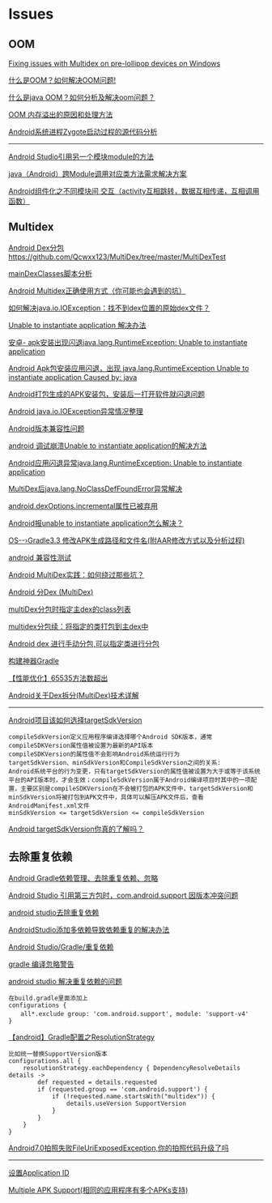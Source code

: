 Issues
===

OOM
---
[Fixing issues with Multidex on pre-lollipop devices on Windows](https://www.jimbobbennett.io/fixing-issues-with-multidex-on-pre-lollipop-devices-on-windows/)  

[什么是OOM？如何解决OOM问题!](https://www.jianshu.com/p/41ffbf31b20c)  

[什么是java OOM？如何分析及解决oom问题？](https://www.cnblogs.com/ThinkVenus/p/6805495.html)  

[OOM 内存溢出的原因和处理方法](https://blog.csdn.net/dakaniu/article/details/80747754)  

[Android系统进程Zygote启动过程的源代码分析](https://blog.csdn.net/luoshengyang/article/details/6768304)  


--------

[Android Studio引用另一个模块module的方法](https://blog.csdn.net/lyf970419/article/details/80762821)  

[java（Android）跨Module调用对应类方法需求解决方案](https://blog.csdn.net/sunlit_6/article/details/80942137)  

[Android组件化之不同模块间 交互（activity互相跳转，数据互相传递，互相调用函数）](https://blog.csdn.net/gaolei1201/article/details/77601027)  




Multidex
---

[Android Dex分包](https://www.jianshu.com/p/e96f345e822f)  
https://github.com/Qcwxx123/MultiDex/tree/master/MultiDexTest  

[mainDexClasses脚本分析](http://coolpers.github.io/multidex/maindexclasses/2015/04/23/mainDexClasses%E8%84%9A%E6%9C%AC%E5%88%86%E6%9E%90.html)  

[Android Multidex正确使用方式（你可能也会遇到的坑）](https://www.jianshu.com/p/78f2e2d9484a)  


[如何解决java.io.IOException：找不到dex位置的原始dex文件？](https://cloud.tencent.com/developer/ask/192762)  

[Unable to instantiate application 解决办法](https://blog.csdn.net/adobe2000/article/details/78262960)  

[安卓- apk安装出现闪退java.lang.RuntimeException: Unable to instantiate application](https://blog.csdn.net/daxue_haha/article/details/76919120)  

[Android Apk包安装应用闪退，出现 java.lang.RuntimeException Unable to instantiate application Caused by: java](https://blog.csdn.net/wjr1949/article/details/80493051)  


[Android打包生成的APK安装包，安装后一打开软件就闪退问题](https://blog.csdn.net/rabbit_ding0810/article/details/78260374)  

[Android java.io.IOException异常情况整理](https://blog.csdn.net/zhufuing/article/details/38312441)  

[Android版本兼容性问题](https://blog.csdn.net/calvin_zhou/article/details/78466800)  

[android 调试崩溃Unable to instantiate application的解决方法](https://www.2cto.com/kf/201803/725461.html)  

[Android应用闪退异常java.lang.RuntimeException: Unable to instantiate application](https://blog.csdn.net/lijueqing/article/details/80854823)  

[MultiDex后java.lang.NoClassDefFoundError异常解决](https://blog.csdn.net/m00123456789/article/details/60767351)  

[android.dexOptions.incremental属性已被弃用](https://www.jianshu.com/p/da861a89ade7)  

[Android报unable to instantiate application怎么解决？](https://www.aliyun.com/jiaocheng/53238.html)  

[OS--›Gradle3.3 修改APK生成路径和文件名(附AAR修改方式以及分析过程)](https://blog.csdn.net/angcyo/article/details/78357512)  

[android 兼容性测试](https://www.testin.cn/account/login.htm)  

[Android MultiDex实践：如何绕过那些坑？](https://blog.csdn.net/richie0006/article/details/51103976)  

[Android 分Dex (MultiDex)](https://www.cnblogs.com/wingyip/p/4496028.html)  

[multiDex分包时指定主dex的class列表](https://www.cnblogs.com/zzq-include/p/6370500.html)  

[multidex分包续：将指定的类打包到主dex中](https://blog.csdn.net/qq_24451593/article/details/79554372)  

[Android dex 进行手动分包,可以指定类进行分包](https://blog.csdn.net/zcv5and/article/details/78413684)  



[构建神器Gradle](http://jiajixin.cn/2015/08/07/gradle-android/)  

[【性能优化】65535方法数超出](https://blog.csdn.net/www1575066083/article/details/80938378)  


[Android关于Dex拆分(MultiDex)技术详解](https://blog.csdn.net/tan6458/article/details/54315037)  




---------------------

[Android项目该如何选择targetSdkVersion](https://blog.csdn.net/zhangjin12312/article/details/78211328)  
~~~
compileSdkVersion定义应用程序编译选择哪个Android SDK版本，通常compileSDKVersion属性值被设置为最新的API版本
compileSDKVersion的属性值不会影响Android系统运行行为
targetSdkVersion、minSdkVersion和CompileSdkVersion之间的关系:
Android系统平台的行为变更，只有targetSdkVersion的属性值被设置为大于或等于该系统平台的API版本时，才会生效；compileSdkVersion属于Android编译项目时其中的一项配置，主要区别是compileSDKVersion在不会被打包的APK文件中，targetSdkVersion和minSdkVersion将被打包到APK文件中，具体可以解压APK文件后，查看AndroidManifest.xml文件
minSdkVersion <= targetSdkVersion <= compileSdkVersion
~~~

[Android targetSdkVersion你真的了解吗？](https://blog.csdn.net/qq_23062979/article/details/81294550)  

去除重复依赖
---

[Android Gradle依赖管理、去除重复依赖、忽略](https://blog.csdn.net/wapchief/article/details/84974219)  

[Android Studio 引用第三方包时，com.android.support 因版本冲突问题](https://blog.csdn.net/qq_34983989/article/details/82746642)  

[android studio去除重复依赖](https://www.csdn.net/gather_20/MtTakg2sOTg0MC1ibG9n.html)  

[AndroidStudio添加多依赖导致依赖重复的解决办法](https://blog.csdn.net/zhang721677/article/details/79752433)  

[Android Studio/Gradle/重复依赖](https://blog.csdn.net/u014587769/article/details/71214973)  

[gradle 编译忽略警告](https://blog.csdn.net/dounine/article/details/64129415)  

[android studio 解决重复依赖的问题](https://blog.csdn.net/xzp297988064/article/details/70708434)  
~~~
在build.gradle里面添加上
configurations {
　　all*.exclude group: 'com.android.support', module: 'support-v4'
}
~~~

[【android】Gradle配置之ResolutionStrategy](https://www.jianshu.com/p/0a60a78648bf)  
~~~
比如统一替换SupportVersion版本
configurations.all {
    resolutionStrategy.eachDependency { DependencyResolveDetails details ->
        def requested = details.requested
        if (requested.group == 'com.android.support') {
            if (!requested.name.startsWith("multidex")) {
                details.useVersion SupportVersion
            }
        }
    }
}
~~~

[Android7.0拍照失败FileUriExposedException,你的拍照代码升级了吗](https://blog.csdn.net/yunboxiang/article/details/54017121)  

-----------

[设置Application ID](https://www.jianshu.com/p/28a12dc7bfba)  

[Multiple APK Support(相同的应用程序有多个APKs支持)](https://blog.csdn.net/dblackde/article/details/7804544)  





